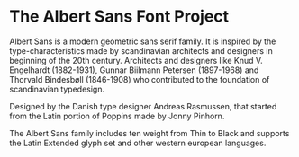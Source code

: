 # The Albert Sans Font Project 

Albert Sans is a modern geometric sans serif family. 
It is inspired by the type-characteristics made by scandinavian architects and designers in beginning of the 20th century.
Architects and designers like Knud V. Engelhardt (1882-1931), Gunnar Biilmann Petersen (1897-1968) and Thorvald Bindesbøll (1846-1908) who contributed to the foundation of scandinavian typedesign.

Designed by the Danish type designer Andreas Rasmussen, that started from the Latin portion of Poppins made by Jonny Pinhorn.

The Albert Sans family includes ten weight from Thin to Black and supports the Latin Extended glyph set and other western european languages.